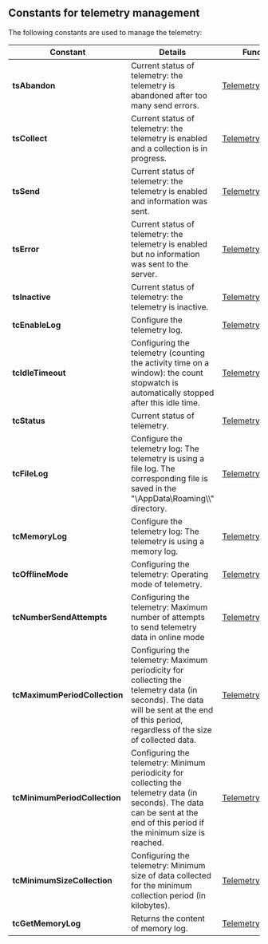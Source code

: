 
## Constants for telemetry management
			

<a name="NOTE1"></a>
<a name="NOTE1_1"></a>


The following constants are used to manage the telemetry:

| Constant | Details | Function |
| --- | --- | --- |
| **tsAbandon** | Current status of telemetry: the telemetry is abandoned after too many send errors. | [TelemetryConfigure](../WDLang1/1000021913.md) |
| **tsCollect** | Current status of telemetry: the telemetry is enabled and a collection is in progress. | [TelemetryConfigure](../WDLang1/1000021913.md) |
| **tsSend** | Current status of telemetry: the telemetry is enabled and information was sent. | [TelemetryConfigure](../WDLang1/1000021913.md) |
| **tsError** | Current status of telemetry: the telemetry is enabled but no information was sent to the server. | [TelemetryConfigure](../WDLang1/1000021913.md) |
| **tsInactive** | Current status of telemetry: the telemetry is inactive. | [TelemetryConfigure](../WDLang1/1000021913.md) |
| **tcEnableLog** | Configure the telemetry log. | [TelemetryConfigure](../WDLang1/1000021913.md) |
| **tcIdleTimeout** | Configuring the telemetry (counting the activity time on a window): the count stopwatch is automatically stopped after this idle time. | [TelemetryConfigure](../WDLang1/1000021913.md) |
| **tcStatus** | Current status of telemetry. | [TelemetryConfigure](../WDLang1/1000021913.md) |
| **tcFileLog** | Configure the telemetry log: The telemetry is using a file log. The corresponding file is saved in the "\\AppData\\Roaming\\\\" directory. | [TelemetryConfigure](../WDLang1/1000021913.md) |
| **tcMemoryLog** | Configure the telemetry log: The telemetry is using a memory log. | [TelemetryConfigure](../WDLang1/1000021913.md) |
| **tcOfflineMode** | Configuring the telemetry: Operating mode of telemetry. | [TelemetryConfigure](../WDLang1/1000021913.md) |
| **tcNumberSendAttempts** | Configuring the telemetry: Maximum number of attempts to send telemetry data in online mode | [TelemetryConfigure](../WDLang1/1000021913.md) |
| **tcMaximumPeriodCollection** | Configuring the telemetry: Maximum periodicity for collecting the telemetry data (in seconds). The data will be sent at the end of this period, regardless of the size of collected data. | [TelemetryConfigure](../WDLang1/1000021913.md) |
| **tcMinimumPeriodCollection** | Configuring the telemetry: Minimum periodicity for collecting the telemetry data (in seconds). The data can be sent at the end of this period if the minimum size is reached. | [TelemetryConfigure](../WDLang1/1000021913.md) |
| **tcMinimumSizeCollection** | Configuring the telemetry: 	Minimum size of data collected for the minimum collection period (in kilobytes). | [TelemetryConfigure](../WDLang1/1000021913.md) |
| **tcGetMemoryLog** | Returns the content of memory log. | [TelemetryConfigure](../WDLang1/1000021913.md) |



